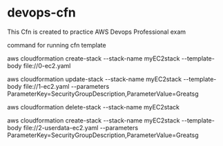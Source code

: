 # devops-cfn

This Cfn is created to practice AWS Devops Professional exam


command for running cfn template

aws cloudformation create-stack --stack-name myEC2stack --template-body file://0-ec2.yaml

aws cloudformation update-stack --stack-name myEC2stack --template-body file://1-ec2.yaml --parameters ParameterKey=SecurityGroupDescription,ParameterValue=Greatsg

aws cloudformation delete-stack --stack-name myEC2stack

aws cloudformation create-stack --stack-name myEC2stack --template-body file://2-userdata-ec2.yaml --parameters ParameterKey=SecurityGroupDescription,ParameterValue=Greatsg